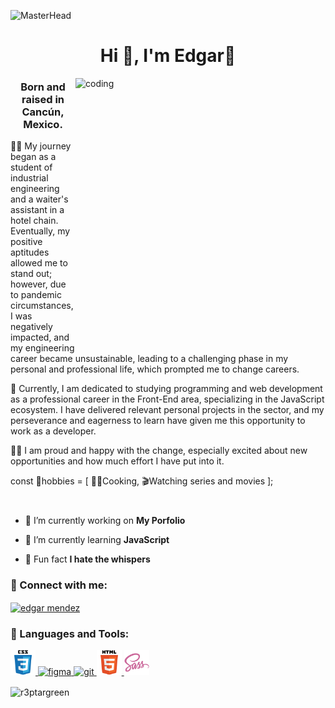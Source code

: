 ![MasterHead](https://i.pinimg.com/originals/cc/e9/04/cce9043fb0b58b3ee3f2a13f95378c3f.gif)
<h1 align="center">Hi 🤟, I'm Edgar🦊</h1>
<img align="right" alt="coding" width="400" height="425" src="https://i.pinimg.com/originals/09/c6/29/09c62903beeba336dc9da76eb5c9a107.gif">
<h3 align="center">Born and raised in Cancún, Mexico.</h3>

🚶‍♂️ My journey began as a student of industrial engineering and a waiter's assistant in a hotel chain. Eventually, my positive aptitudes allowed me to stand out; however, due to pandemic circumstances, I was negatively impacted, and my engineering career became unsustainable, leading to a challenging phase in my personal and professional life, which prompted me to change careers.

🚀 Currently, I am dedicated to studying programming and web development as a professional career in the Front-End area, specializing in the JavaScript ecosystem. I have delivered relevant personal projects in the sector, and my perseverance and eagerness to learn have given me this opportunity to work as a developer.

🙇‍♂️ I am proud and happy with the change, especially excited about new opportunities and how much effort I have put into it.

const 📌hobbies = [
    👨‍🍳Cooking, 
    🎬Watching series and movies
];


<h1 align="center"></h1>



- 💼 I’m currently working on **My Porfolio**

- 🌱 I’m currently learning **JavaScript**

- 🌟 Fun fact **I hate the whispers**

<h3 align="left">📌 Connect with me:</h3>
<p align="left">
<a href="https://www.linkedin.com/in/edgar-mendez-fed/" target="_blank"><img align="center" src="https://raw.githubusercontent.com/rahuldkjain/github-profile-readme-generator/master/src/images/icons/Social/linked-in-alt.svg" alt="edgar mendez" height="30" width="40" /></a>
</p>

<h3 align="left">🧰 Languages and Tools:</h3>
<p align="left"> <a href="https://www.w3schools.com/css/" target="_blank" rel="noreferrer"> <img src="https://raw.githubusercontent.com/devicons/devicon/master/icons/css3/css3-original-wordmark.svg" alt="css3" width="40" height="40"/> </a> <a href="https://www.figma.com/" target="_blank" rel="noreferrer"> <img src="https://www.vectorlogo.zone/logos/figma/figma-icon.svg" alt="figma" width="40" height="40"/> </a> <a href="https://git-scm.com/" target="_blank" rel="noreferrer"> <img src="https://www.vectorlogo.zone/logos/git-scm/git-scm-icon.svg" alt="git" width="40" height="40"/> </a> <a href="https://www.w3.org/html/" target="_blank" rel="noreferrer"> <img src="https://raw.githubusercontent.com/devicons/devicon/master/icons/html5/html5-original-wordmark.svg" alt="html5" width="40" height="40"/> </a> <a href="https://sass-lang.com" target="_blank" rel="noreferrer"> <img src="https://raw.githubusercontent.com/devicons/devicon/master/icons/sass/sass-original.svg" alt="sass" width="40" height="40"/> </a> </p>

<p><img align="center" src="https://github-readme-stats.vercel.app/api/top-langs?username=r3ptargreen&show_icons=true&locale=en&layout=compact" alt="r3ptargreen" /></p>


